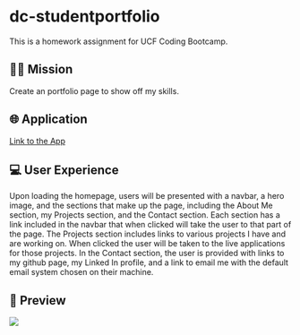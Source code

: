 # dc-studentportfolio
This is a homework assignment for UCF Coding Bootcamp.
## 👨‍💻 Mission
Create an portfolio page to show off my skills.

## 🌐 Application
<a href="https://pr1me-e1gh7.github.io/practice-portfolio/">Link to the App</a>

## 💻 User Experience
Upon loading the homepage, users will be presented with a navbar, a hero image, and the sections that make up the page, including the About Me section, my Projects section, and the Contact section. Each section has a link included in the navbar that when clicked will take the user to that part of the page. The Projects section includes links to various projects I have and are working on. When clicked the user will be taken to the live applications for those projects. In the Contact section, the user is provided with links to my github page, my Linked In profile, and a link to email me with the default email system chosen on their machine.

## 🎨 Preview
<img src="/assets/images/dc-portfolio-preview.gif"/>
